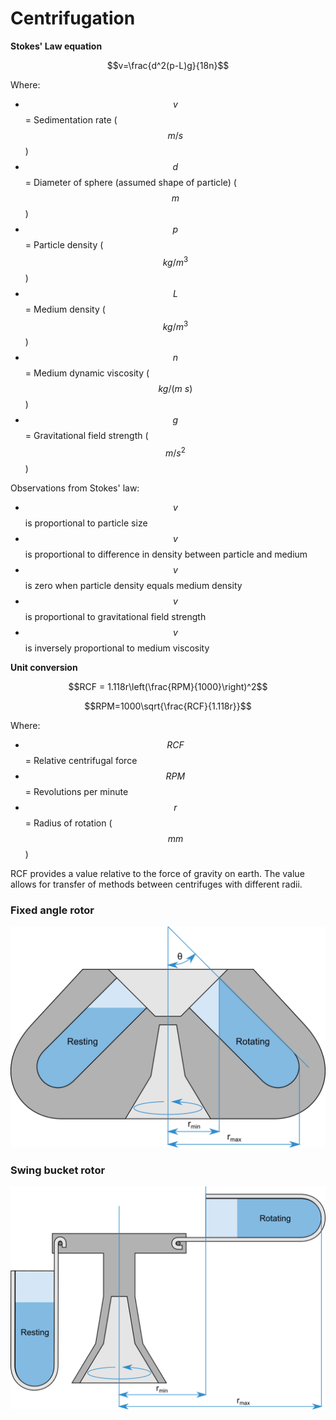 # Centrifugation

**Stokes' Law equation**

$$v=\frac{d^2(p-L)g}{18n}$$

Where:

* $$v$$ = Sedimentation rate ($$m/s$$)
* $$d$$ = Diameter of sphere (assumed shape of particle) ($$m$$)
* $$p$$ = Particle density ($$kg/m^3$$)
* $$L$$ = Medium density ($$kg/m^3$$)
* $$n$$ = Medium dynamic viscosity ($$kg/(m\ s)$$)
* $$g$$ = Gravitational field strength ($$m/s^2$$)

Observations from Stokes' law:

* $$v$$ is proportional to particle size
* $$v$$ is proportional to difference in density between particle and medium
* $$v$$ is zero when particle density equals medium density
* $$v$$ is proportional to gravitational field strength
* $$v$$ is inversely proportional to medium viscosity

**Unit conversion**

$$RCF = 1.118r\left(\frac{RPM}{1000}\right)^2$$

$$RPM=1000\sqrt{\frac{RCF}{1.118r}}$$

Where:

* $$RCF$$ = Relative centrifugal force
* $$RPM$$ = Revolutions per minute
* $$r$$ = Radius of rotation ($$mm$$)

RCF provides a value relative to the force of gravity on earth. The value allows for transfer of methods between centrifuges with different radii.

### Fixed angle rotor

![](<../../../.gitbook/assets/process - separation fixed angle rotor.png>)

### Swing bucket rotor

![](<../../../.gitbook/assets/process - separation - swing bucket rotor.png>)
